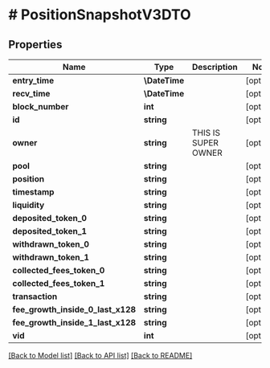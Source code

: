 # # PositionSnapshotV3DTO

## Properties

Name | Type | Description | Notes
------------ | ------------- | ------------- | -------------
**entry_time** | **\DateTime** |  | [optional]
**recv_time** | **\DateTime** |  | [optional]
**block_number** | **int** |  | [optional]
**id** | **string** |  | [optional]
**owner** | **string** | THIS IS SUPER OWNER | [optional]
**pool** | **string** |  | [optional]
**position** | **string** |  | [optional]
**timestamp** | **string** |  | [optional]
**liquidity** | **string** |  | [optional]
**deposited_token_0** | **string** |  | [optional]
**deposited_token_1** | **string** |  | [optional]
**withdrawn_token_0** | **string** |  | [optional]
**withdrawn_token_1** | **string** |  | [optional]
**collected_fees_token_0** | **string** |  | [optional]
**collected_fees_token_1** | **string** |  | [optional]
**transaction** | **string** |  | [optional]
**fee_growth_inside_0_last_x128** | **string** |  | [optional]
**fee_growth_inside_1_last_x128** | **string** |  | [optional]
**vid** | **int** |  | [optional]

[[Back to Model list]](../../README.md#models) [[Back to API list]](../../README.md#endpoints) [[Back to README]](../../README.md)
